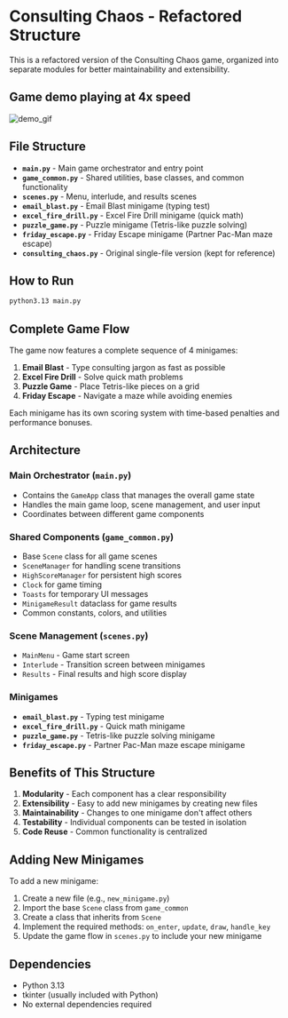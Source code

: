 # Consulting Chaos - Refactored Structure

This is a refactored version of the Consulting Chaos game, organized into separate modules for better maintainability and extensibility.

## Game demo playing at 4x speed

![demo_gif](https://github.com/NotAlvin/consulting-chaos/blob/main/consulting_chaos_gif.gif)


## File Structure

- **`main.py`** - Main game orchestrator and entry point
- **`game_common.py`** - Shared utilities, base classes, and common functionality
- **`scenes.py`** - Menu, interlude, and results scenes
- **`email_blast.py`** - Email Blast minigame (typing test)
- **`excel_fire_drill.py`** - Excel Fire Drill minigame (quick math)
- **`puzzle_game.py`** - Puzzle minigame (Tetris-like puzzle solving)
- **`friday_escape.py`** - Friday Escape minigame (Partner Pac-Man maze escape)
- **`consulting_chaos.py`** - Original single-file version (kept for reference)

## How to Run

```bash
python3.13 main.py
```

## Complete Game Flow

The game now features a complete sequence of 4 minigames:

1. **Email Blast** - Type consulting jargon as fast as possible
2. **Excel Fire Drill** - Solve quick math problems
3. **Puzzle Game** - Place Tetris-like pieces on a grid
4. **Friday Escape** - Navigate a maze while avoiding enemies

Each minigame has its own scoring system with time-based penalties and performance bonuses.

## Architecture

### Main Orchestrator (`main.py`)

- Contains the `GameApp` class that manages the overall game state
- Handles the main game loop, scene management, and user input
- Coordinates between different game components

### Shared Components (`game_common.py`)

- Base `Scene` class for all game scenes
- `SceneManager` for handling scene transitions
- `HighScoreManager` for persistent high scores
- `Clock` for game timing
- `Toasts` for temporary UI messages
- `MinigameResult` dataclass for game results
- Common constants, colors, and utilities

### Scene Management (`scenes.py`)

- `MainMenu` - Game start screen
- `Interlude` - Transition screen between minigames
- `Results` - Final results and high score display

### Minigames

- **`email_blast.py`** - Typing test minigame
- **`excel_fire_drill.py`** - Quick math minigame
- **`puzzle_game.py`** - Tetris-like puzzle solving minigame
- **`friday_escape.py`** - Partner Pac-Man maze escape minigame

## Benefits of This Structure

1. **Modularity** - Each component has a clear responsibility
2. **Extensibility** - Easy to add new minigames by creating new files
3. **Maintainability** - Changes to one minigame don't affect others
4. **Testability** - Individual components can be tested in isolation
5. **Code Reuse** - Common functionality is centralized

## Adding New Minigames

To add a new minigame:

1. Create a new file (e.g., `new_minigame.py`)
2. Import the base `Scene` class from `game_common`
3. Create a class that inherits from `Scene`
4. Implement the required methods: `on_enter`, `update`, `draw`, `handle_key`
5. Update the game flow in `scenes.py` to include your new minigame

## Dependencies

- Python 3.13
- tkinter (usually included with Python)
- No external dependencies required
